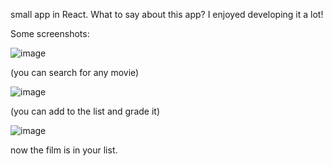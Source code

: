small app in React.
What to say about this app? I enjoyed developing it a lot!




Some screenshots:

![image](https://github.com/sergimoli/popcorn_small_app/assets/95481090/88a3f3a7-23d7-4422-8498-b6c31859a682)

(you can search for any movie)

![image](https://github.com/sergimoli/popcorn_small_app/assets/95481090/7b6384ea-50f6-44bc-81aa-b5c108dac90a)

(you can add to the list and grade it)

![image](https://github.com/sergimoli/popcorn_small_app/assets/95481090/c75bf83c-9e56-4772-8dca-31e6079be9f5)

now the film is in your list.
